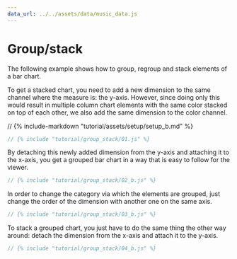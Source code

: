 ```yaml
---
data_url: ../../assets/data/music_data.js
---
```


# Group/stack

The following example shows how to group, regroup and stack elements of a bar
chart.

To get a stacked chart, you need to add a new dimension to the same channel
where the measure is: the y-axis. However, since doing only this would result in
multiple column chart elements with the same color stacked on top of each other,
we also add the same dimension to the color channel.

<div id="tutorial_01"></div>

// {% include-markdown "tutorial/assets/setup/setup_b.md" %}

```javascript
// {% include "tutorial/group_stack/01.js" %}
```

By detaching this newly added dimension from the y-axis and attaching it to the
x-axis, you get a grouped bar chart in a way that is easy to follow for the
viewer.

<div id="tutorial_02"></div>

```javascript
// {% include "tutorial/group_stack/02_b.js" %}
```

In order to change the category via which the elements are grouped, just change
the order of the dimension with another one on the same axis.

<div id="tutorial_03"></div>

```javascript
// {% include "tutorial/group_stack/03_b.js" %}
```

To stack a grouped chart, you just have to do the same thing the other way
around: detach the dimension from the x-axis and attach it to the y-axis.

<div id="tutorial_04"></div>

```javascript
// {% include "tutorial/group_stack/04_b.js" %}
```

<script src="../assets/snippet.js" config="../group_stack/config.js"></script>
